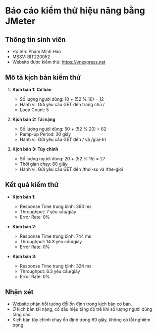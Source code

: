 # Báo cáo kiểm thử hiệu năng bằng JMeter

## Thông tin sinh viên

- Họ tên: Phạm Minh Hảo  
- MSSV: BIT220052  
- Website được kiểm thử: https://vnexpress.net

## Mô tả kịch bản kiểm thử

1. **Kịch bản 1: Cơ bản**
   - Số lượng người dùng: 10 + (52 % 10) = 12
   - Hành vi: Gửi yêu cầu GET đến trang chủ /
   - Loop Count: 5

2. **Kịch bản 2: Tải nặng**
   - Số lượng người dùng: 50 + (52 % 20) = 62
   - Ramp-up Period: 30 giây
   - Hành vi: Gửi yêu cầu GET đến / và /giai-tri

3. **Kịch bản 3: Tùy chỉnh**
   - Số lượng người dùng: 20 + (52 % 15) = 27
   - Thời gian chạy: 60 giây
   - Hành vi: Gửi yêu cầu GET đến /thoi-su và /the-gioi

## Kết quả kiểm thử

- **Kịch bản 1**:
  - Response Time trung bình: 360 ms
  - Throughput: 7 yêu cầu/giây
  - Error Rate: 0%

- **Kịch bản 2**:
  - Response Time trung bình: 744 ms
  - Throughput: 14.3 yêu cầu/giây
  - Error Rate: 0%

- **Kịch bản 3**:
  - Response Time trung bình: 324 ms
  - Throughput: 6.3 yêu cầu/giây
  - Error Rate: 0%

## Nhận xét

- Website phản hồi tương đối ổn định trong kịch bản cơ bản.
- Ở kịch bản tải nặng, có dấu hiệu tăng độ trễ khi số lượng người dùng tăng cao.
- Kịch bản tùy chỉnh chạy ổn định trong 60 giây, không có lỗi nghiêm trọng.
